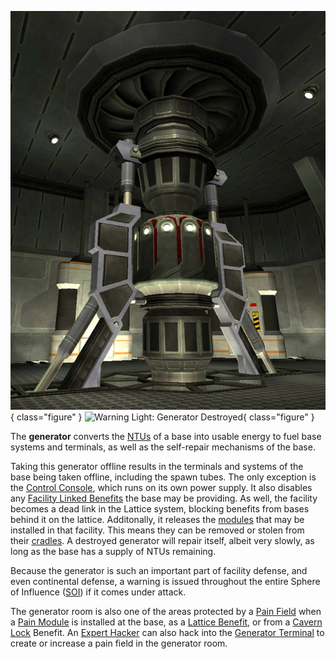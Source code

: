 ![](../images/Generator.jpg){ class="figure" }
![ Warning Light: Generator
Destroyed](../images/Power_light.jpg){ class="figure"
}

The **generator** converts the [NTUs](NTU.md) of a base into usable energy to
fuel base systems and terminals, as well as the self-repair mechanisms of the
base.

Taking this generator offline results in the terminals and systems of the base
being taken offline, including the spawn tubes. The only exception is the
[Control Console](../locations/Control_Console.md), which runs on its own power
supply. It also disables any
[Facility Linked Benefits](../terminology/Facility_Linked_Benefit.md) the base
may be providing. As well, the facility becomes a dead link in the Lattice
system, blocking benefits from bases behind it on the lattice. Additonally, it
releases the [modules](../etc/Modules.md) that may be installed in that
facility. This means they can be removed or stolen from their
[cradles](Module_Cradle.md). A destroyed generator will repair itself, albeit
very slowly, as long as the base has a supply of NTUs remaining.

Because the generator is such an important part of facility defense, and even
continental defense, a warning is issued throughout the entire Sphere of
Influence ([SOI](../locations/Sphere_of_Influence.md)) if it comes under attack.

The generator room is also one of the areas protected by a
[Pain Field](../terminology/Pain_Field.md) when a
[Pain Module](../etc/Pain_Module.md) is installed at the base, as a
[Lattice Benefit](../terminology/Facility_Linked_Benefit.md), or from a
[Cavern Lock](../etc/Cavern_Lock.md) Benefit. An
[Expert Hacker](../certifications/Expert_Hacking.md) can also hack into the
[Generator Terminal](Generator_Terminal.md) to create or increase a pain field
in the generator room.
